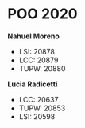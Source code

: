 # POO 2020
 **Nahuel Moreno** <br/> 
* LSI: 20878 <br/> 
* LCC: 20879 <br/> 
* TUPW: 20880 <br/>

**Lucia Radicetti** <br/>

- LCC: 20637 <br/>
- TUPW: 20853 <br/>
- LSI: 20598 <br/>